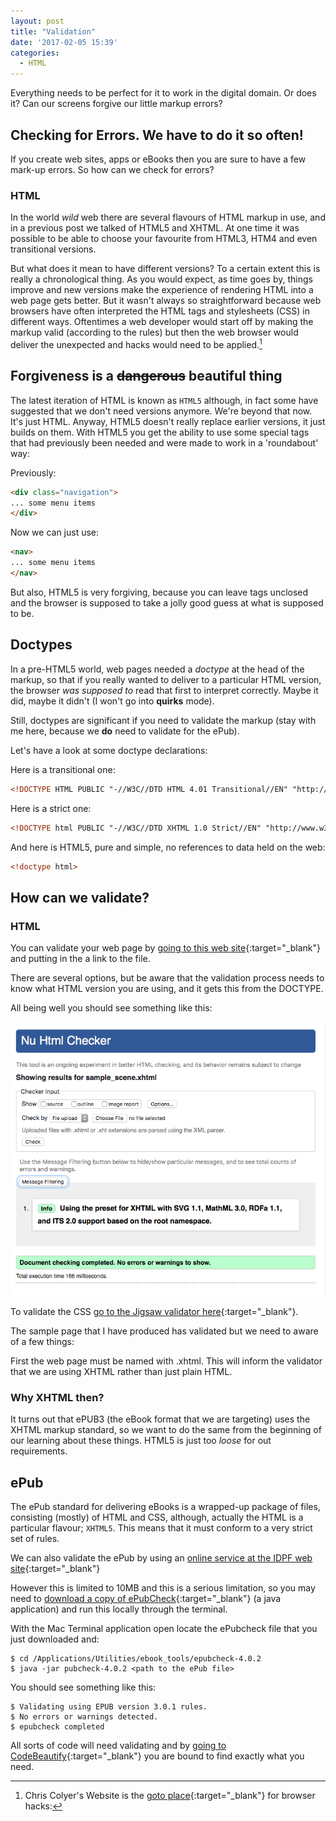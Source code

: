 ```yaml
---
layout: post
title: "Validation"
date: '2017-02-05 15:39'
categories:
  - HTML
---
```

Everything needs to be perfect for it to work in the digital domain. Or does it? Can our screens forgive our little markup errors?

## Checking for Errors. We have to do it so often!

If you create web sites, apps or eBooks then you are sure to have a few mark-up errors. So how can we check for errors?

### HTML

In the world _wild_ web there are several flavours of HTML markup in use, and in a previous post we talked of HTML5 and XHTML. At one time it was possible to be able to choose your favourite from HTML3, HTM4 and even transitional versions.

But what does it mean to have different versions? To a certain extent this is really a chronological thing. As you would expect, as time goes by, things improve and new versions make the experience of rendering HTML into a web page gets better. But it wasn't always so straightforward because web browsers have often interpreted the HTML tags and stylesheets (CSS) in different ways. Oftentimes a web developer would start off by making the markup valid (according to the rules) but then the web browser would deliver the unexpected and hacks would need to be applied.[^1]

## Forgiveness is a ~~dangerous~~ beautiful thing

The latest iteration of HTML is known as `HTML5` although, in fact some have suggested that we don't need versions anymore. We're beyond that now. It's just HTML. Anyway, HTML5 doesn't really replace earlier versions, it just builds on them. With HTML5 you get the ability to use some special tags that had previously been needed and were made to work in a 'roundabout' way:

Previously:

```html
<div class="navigation">
... some menu items
</div>
```

Now we can just use:

```html
<nav>
... some menu items
</nav>
```

But also, HTML5 is very forgiving, because you can leave tags unclosed and the browser is supposed to take a jolly good guess at what is supposed to be.

## Doctypes

In a pre-HTML5 world, web pages needed a _doctype_ at the head of the markup, so that if you really wanted to deliver to a particular HTML version, the browser _was supposed to_ read that first to interpret correctly. Maybe it did, maybe it didn't (I won't go into **quirks** mode).

Still, doctypes are significant if you need to validate the markup (stay with me here, because we **do** need to validate for the ePub).

Let's have a look at some doctype declarations:

Here is a transitional one:

```html
<!DOCTYPE HTML PUBLIC "-//W3C//DTD HTML 4.01 Transitional//EN" "http://www.w3.org/TR/html4/loose.dtd">
```
Here is a strict one:

```html
<!DOCTYPE html PUBLIC "-//W3C//DTD XHTML 1.0 Strict//EN" "http://www.w3.org/TR/xhtml1/DTD/xhtml1-strict.dtd">
```

And here is HTML5, pure and simple, no references to data held on the web:

```html
<!doctype html>
```

## How can we validate?

### HTML
You can validate your web page by [going to this web site][d2ef4529]{:target="_blank"} and putting in the a link to the file.

  [d2ef4529]: https://validator.w3.org/nu/ "The online validator"

There are several options, but be aware that the validation process needs to know what HTML version you are using, and it gets this from the DOCTYPE.

All being well you should see something like this:

[![We succesfully validated this XHTML file](/uploads/validation1.png)](/uploads/validation1.png)

To validate the CSS [go to the Jigsaw validator here][69928c16]{:target="_blank"}.

  [69928c16]: https://jigsaw.w3.org/css-validator/ "Validate the CSS"

The sample page that I have produced has validated but we need to aware of a few things:

First the web page must be named with .xhtml. This will inform the validator that we are using XHTML rather than just plain HTML.

### Why XHTML then?

It turns out that ePUB3 (the eBook format that we are targeting) uses the XHTML markup standard, so we want to do the same from the beginning of our learning about these things. HTML5 is just too _loose_ for out requirements.

## ePub

The ePub standard for delivering eBooks is a wrapped-up package of files, consisting (mostly) of HTML and CSS, although, actually the HTML is a particular flavour; `XHTML5`. This means that it must conform to a very strict set of rules.

We can also validate the ePub by using an [online service at the IDPF web site][4a53fecc]{:target="_blank"}

  [4a53fecc]: http://validator.idpf.org "Validate the ePub"

However this is limited to 10MB and this is a serious limitation, so you may need to [download a copy of ePubCheck][898daf9e]{:target="_blank"} (a java application) and run this locally through the terminal.

  [898daf9e]: https://github.com/IDPF/epubcheck/releases "Grab the latest version"

With the Mac Terminal application open locate the ePubcheck file that you just downloaded and:

```terminal
$ cd /Applications/Utilities/ebook_tools/epubcheck-4.0.2
$ java -jar pubcheck-4.0.2 <path to the ePub file>
```
You should see something like this:

```terminal
$ Validating using EPUB version 3.0.1 rules.
$ No errors or warnings detected.
$ epubcheck completed
```
All sorts of code will need validating and by [going to CodeBeautify][8f71ebe7]{:target="_blank"} you are bound to find exactly what you need.

  [8f71ebe7]: http://codebeautify.org "This is very useful indeed"




[^1]: Chris Colyer's Website is the [goto place][7faa4e4f]{:target="_blank"} for browser hacks:

  [7faa4e4f]: https://css-tricks.com/snippets/css/browser-specific-hacks/ "Off to the web"
